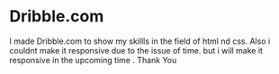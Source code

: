 # Dribble.com
I made  Dribble.com to show my skillls in the field of html nd css. Also i couldnt make it responsive due to the issue of time. but i will make it responsive in the upcoming time . Thank You
